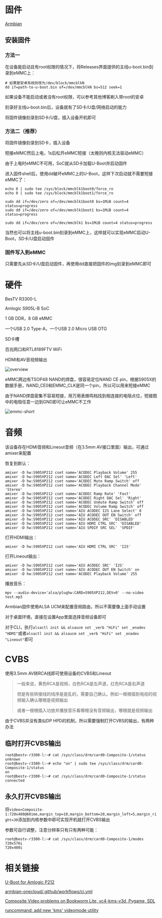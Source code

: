 # 固件

[Armbian](https://github.com/armbian/community)

## 安装固件

### 方法一

在设备能启动且有root权限的情况下，将Releases界面提供的主线u-boot.bin刻录到eMMC上：

```
# 如果是安卓系统则改为/dev/block/mmcblkN
dd if=path-to-u-boot.bin of=/dev/mmcblkN bs=512 seek=1
```

如果设备不能启动或者没有root权限，可以参考其他博客刷入带root的安卓

刻录好主线u-boot.bin后，设备就有了SD卡/U盘/网络启动的能力

将固件镜像刻录到SD卡/U盘，插入设备开机即可

### 方法二（推荐）

将固件镜像刻录到SD卡，插入设备

短接eMMC然后上电，1s后松开eMMC短接（太晚则内核无法驱动eMMC）

由于上电时eMMC不可用，SoC就从SD卡加载U-Boot并启动固件

进入固件shell后，使用dd破坏eMMC上的U-Boot，这样下次启动就不需要短接eMMC了：

```
echo 0 | sudo tee /sys/block/mmcblk1boot0/force_ro
echo 0 | sudo tee /sys/block/mmcblk1boot1/force_ro

sudo dd if=/dev/zero of=/dev/mmcblk1boot0 bs=1MiB count=4 status=progress
sudo dd if=/dev/zero of=/dev/mmcblk1boot1 bs=1MiB count=4 status=progress

sudo dd if=/dev/zero of=/dev/mmcblk1 bs=1MiB count=4 status=progress
```

当然也可以将主线u-boot.bin刻录到eMMC上，这样就可以实现eMMC启动U-Boot，SD卡/U盘启动固件

### 固件写入到eMMC

只需要先从SD卡/U盘启动固件，再使用dd直接把固件的img刻录到eMMC即可

# 硬件

BesTV R3300-L

Amlogic S905L-B SoC

1 GB DDR，8 GB eMMC

一个USB 2.0 Type-A，一个USB 2.0 Micro USB OTG

SD卡槽

百兆网口和RTL8189FTV WiFi

HDMI和AV音视频输出

![overview](pictures/overview.jpg)

eMMC两边有TSOP48 NAND的焊盘，很容易定位NAND CE pin，根据S905X的数据手册，NAND_CE0和EMMC_CLK是同一个pin，所以可以用来短接eMMC

由于NAND焊盘密集不容易短接，用万用表蜂鸣档找到相连接的电阻点位，短接图中的电阻任意一边到GND即可让eMMC不工作

![emmc-short](pictures/emmc-short.jpg)

# 音频

该设备存在HDMI音频和Lineout音频（在3.5mm AV接口里面）输出，可通过amixer来配置

恢复到默认：

```
amixer -D hw:S905XP212 cset name='ACODEC Playback Volume' 255
amixer -D hw:S905XP212 cset name='ACODEC Left DAC Sel' 'Left'
amixer -D hw:S905XP212 cset name='ACODEC Mute Ramp Switch' off
amixer -D hw:S905XP212 cset name='ACODEC Playback Channel Mode' 'Stereo'
amixer -D hw:S905XP212 cset name='ACODEC Ramp Rate' 'Fast'
amixer -D hw:S905XP212 cset name='ACODEC Right DAC Sel' 'Right'
amixer -D hw:S905XP212 cset name='ACODEC Unmute Ramp Switch' off
amixer -D hw:S905XP212 cset name='ACODEC Volume Ramp Switch' off
amixer -D hw:S905XP212 cset name='AIU ACODEC I2S Lane Select' 0
amixer -D hw:S905XP212 cset name='AIU ACODEC OUT EN Switch' off
amixer -D hw:S905XP212 cset name='AIU ACODEC SRC' 'DISABLED'
amixer -D hw:S905XP212 cset name='AIU HDMI CTRL SRC' 'DISABLED'
amixer -D hw:S905XP212 cset name='AIU SPDIF SRC SEL' 'SPDIF'
```

打开HDMI输出：

```
amixer -D hw:S905XP212 cset name='AIU HDMI CTRL SRC' 'I2S'
```

打开Lineout输出：

```
amixer -D hw:S905XP212 cset name='AIU ACODEC SRC' 'I2S'
amixer -D hw:S905XP212 cset name='AIU ACODEC OUT EN Switch' on
amixer -D hw:S905XP212 cset name='ACODEC Playback Volume' 255
```

播放音乐：

```
mpv --audio-device='alsa/plughw:CARD=S905XP212,DEV=0' --no-video test.mp3
```

Armbian固件使用ALSA UCM来配置音频路由，所以不需要像上面手动设置

对于桌面环境，直接在设置App里面选择音频设备即可

对于CLI，执行`alsactl init && alsaucm set _verb "HiFi" set _enadev "HDMI"`或者`alsactl init && alsaucm set _verb "HiFi" set _enadev "Lineout"`即可

# CVBS

使用3.5mm AV转RCA线即可使用设备的CVBS和Lineout

> 一般来说，黄色RCA是视频，白色RCA是左声道，红色RCA是右声道
>
> 但是有些转接线的线序是是乱的，需要自己确认。例如一根根插到电视的视频输入确认哪根是视频输出
>
> 或者一根根插入功放并播放音乐看哪根没有音频输出，哪根就是视频输出

由于CVBS并没有类似DP HPD的机制，所以需要强制打开CVBS的输出，有两种办法

## 临时打开CVBS输出

```
root@bestv-r3300-l:~# cat /sys/class/drm/card0-Composite-1/status 
unknown
root@bestv-r3300-l:~# echo "on" | sudo tee /sys/class/drm/card0-Composite-1/status
on
root@bestv-r3300-l:~# cat /sys/class/drm/card0-Composite-1/status 
connected
```

## 永久打开CVBS输出

将`video=Composite-1:720x480@60ime,margin_top=10,margin_bottom=20,margin_left=5,margin_right=30`添加到内核参数中即可实现开机就打开CVBS输出

参数可自行调整，注意分辨率只有只有两种可能：

```
root@bestv-r3300-l:~# cat /sys/class/drm/card0-Composite-1/modes 
720x576i
720x480i
```

# 相关链接

[U-Boot for Amlogic P212](https://github.com/u-boot/u-boot/blob/master/doc/board/amlogic/p212.rst)

[armbian-onecloud/.github/workflows/ci.yml](https://github.com/hzyitc/armbian-onecloud/blob/readme/.github/workflows/ci.yml)

[Composite Video problems on Bookworm Lite, vc4-kms-v3d, Pygame, SDL](https://forums.raspberrypi.com/viewtopic.php?t=383423)

[runcommand: add new 'kms' videomode utility](https://github.com/RetroPie/RetroPie-Setup/pull/3842#issuecomment-2007219761)
